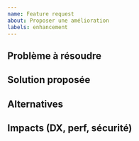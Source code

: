 ```yaml
---
name: Feature request
about: Proposer une amélioration
labels: enhancement
---
```


## Problème à résoudre

## Solution proposée

## Alternatives

## Impacts (DX, perf, sécurité)
